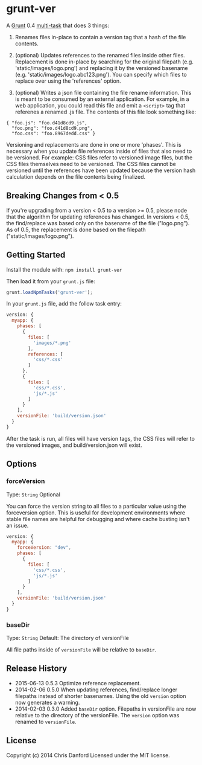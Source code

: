 # grunt-ver

A [Grunt](https://github.com/cowboy/grunt) 0.4 [multi-task](https://github.com/cowboy/grunt/blob/master/docs/types_of_tasks.md) that does 3 things:

1. Renames files in-place to contain a version tag that a hash of the file contents.

2. (optional) Updates references to the renamed files inside other files.  Replacement is done in-place by searching
for the original filepath (e.g. 'static/images/logo.png') and replacing it by the versioned basename
(e.g. 'static/images/logo.abc123.png').  You can specify which files to replace over using the 'references' option.

3. (optional) Writes a json file containing the file rename information.  This is meant to be consumed by an external application.  For example, in a web application, you could read this file and emit a `<script>` tag that referenes a renamed .js file.  The contents of this file look something like:

```
{ "foo.js": "foo.d41d8cd9.js",
  "foo.png": "foo.d41d8cd9.png",
  "foo.css": "foo.8967dedd.css" }
```

Versioning and replacements are done in one or more 'phases'.  This is necessary when you update file
references inside of files that also need to be versioned.  For example: CSS files refer to versioned
image files, but the CSS files themselves need to be versioned.  The CSS files cannot be versioned
until the references have been updated because the version hash calculation depends on the file contents being
finalized.

## Breaking Changes from < 0.5

If you're upgrading from a version < 0.5 to a version >= 0.5, please node that the algorithm for updating references has changed.  In versions < 0.5, the find/replace was based only on the basename of the file ("logo.png").  As of 0.5, the replacement is done based on the filepath ("static/images/logo.png").

## Getting Started
Install the module with: `npm install grunt-ver`

Then load it from your `grunt.js` file:

```js
grunt.loadNpmTasks('grunt-ver');
```

In your `grunt.js` file, add the follow task entry:

```js
version: {
  myapp: {
    phases: [
      {
        files: [
          'images/*.png'
        ],
        references: [
          'css/*.css'
        ]
      },
      {
        files: [
          'css/*.css',
          'js/*.js'
        ]
      }
    ],
    versionFile: 'build/version.json'
  }
}
```

After the task is run, all files will have version tags, the CSS files will refer to the versioned images, and build/version.json will exist.

## Options

### forceVersion

Type: `String`
Optional

You can force the version string to all files to a particular value using the forceversion option.  This is useful for development environments where stable file names are helpful for debugging and where cache busting isn't an issue.

```js
version: {
  myapp: {
    forceVersion: "dev",
    phases: [
      {
        files: [
          'css/*.css',
          'js/*.js'
        ]
      }
    ],
    versionFile: 'build/version.json'
  }
}
```

### baseDir

Type: `String`
Default: The directory of versionFile

All file paths inside of `versionFile` will be relative to `baseDir`.


## Release History
* 2015-06-13 0.5.3  Optimize reference replacement.
* 2014-02-06 0.5.0  When updating references, find/replace longer filepaths instead of shorter basenames.  Using the old `version` option now generates a warning.
* 2014-02-03 0.3.0  Added `baseDir` option.  Filepaths in versionFile are now relative to the directory of the versionFile.  The `version` option was renamed to `versionFile`.

## License
Copyright (c) 2014 Chris Danford
Licensed under the MIT license.



